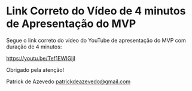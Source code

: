 # Link Correto do Vídeo de 4 minutos de Apresentação do MVP

Segue o link correto do vídeo do YouTube de apresentação do MVP com duração de 4 minutos:

https://youtu.be/Tef1EWIGljI

Obrigado pela atenção!

Patrick de Azevedo
patrickdeazevedo@gmail.com
